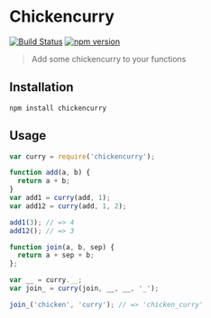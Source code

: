 Chickencurry
============
[![Build Status](https://travis-ci.org/stoeffel/chickencurry.svg)](https://travis-ci.org/stoeffel/chickencurry) [![npm version](https://badge.fury.io/js/chickencurry.svg)](http://badge.fury.io/js/chickencurry)

> Add some chickencurry to your functions

Installation
------------

`npm install chickencurry`

Usage
-----

```js
var curry = require('chickencurry');

function add(a, b) {
  return a + b;
}
var add1 = curry(add, 1);
var add12 = curry(add, 1, 2);

add1(3); // => 4
add12(); // => 3

function join(a, b, sep) {
  return a + sep + b;
};

var __ = curry.__;
var join_ = curry(join, __, __, '_');

join_('chicken', 'curry'); // => 'chicken_curry'
```
